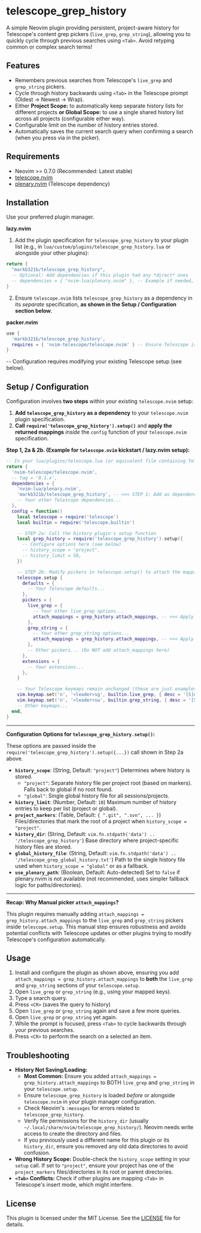 # telescope_grep_history

A simple Neovim plugin providing persistent, project-aware history for Telescope's content grep pickers (`live_grep`, `grep_string`), allowing you to quickly cycle through previous searches using `<Tab>`. Avoid retyping common or complex search terms!

## Features

*   Remembers previous searches from Telescope's `live_grep` and `grep_string` pickers.
*   Cycle through history  backwards using `<Tab>` in the Telescope prompt (Oldest -> Newest -> Wrap).
*   Either **Project Scope:** to automatically keep separate history lists for different projects **or Global Scope:** to use a single shared history list across all projects (configurable either way).
*   Configurable limit on the number of history entries stored.
*   Automatically saves the current search query when confirming a search (when you press via <CR> in the picker).

## Requirements

*   Neovim >= 0.7.0 (Recommended: Latest stable)
*   [telescope.nvim](https://github.com/nvim-telescope/telescope.nvim)
*   [plenary.nvim](https://github.com/nvim-lua/plenary.nvim) (Telescope dependency)

## Installation

Use your preferred plugin manager.

**lazy.nvim**

1. Add the plugin specification for `telescope_grep_history` to your plugin list (e.g., in `lua/custom/plugins/telescope_grep_history.lua` or alongside your other plugins):

```lua
return {
  "markb321b/telescope_grep_history",
  -- Optional: Add dependencies if this plugin had any *direct* ones
  -- dependencies = { "nvim-lua/plenary.nvim" }, -- Example if needed, but plenary is likely via telescope
}
```

2. Ensure `telescope.nvim` lists `telescope_grep_history` as a dependency in its *separate* specification, **as shown in the Setup / Configuration section below**.

**packer.nvim**

```lua
use {
  'markb321b/telescope_grep_history',
  requires = { 'nvim-telescope/telescope.nvim' } -- Ensure Telescope is available
}
```

-- Configuration requires modifying your existing Telescope setup (see below).

## Setup / Configuration

Configuration involves **two steps** within your existing `telescope.nvim` setup:

1.  **Add `telescope_grep_history` as a dependency** to your `telescope.nvim` plugin specification.
2.  **Call `require('telescope_grep_history').setup()`** and **apply the returned mappings** *inside* the `config` function of your `telescope.nvim` specification.

**Step 1, 2a & 2b. (Example for `telescope.nvim` kickstart / lazy.nvim setup):**

```lua
-- In your lua/plugins/telescope.lua (or equivalent file containing Telescope setup)
return {
  'nvim-telescope/telescope.nvim',
  -- tag = '0.1.x',
  dependencies = {
    'nvim-lua/plenary.nvim',
    'markb321b/telescope_grep_history', -- <<< STEP 1: Add as dependency
    -- Your other Telescope dependencies...
  },
  config = function()
    local telescope = require('telescope')
    local builtin = require('telescope.builtin')

    -- STEP 2a: Call the history plugin's setup function
    local grep_history = require('telescope_grep_history').setup({
      -- Configure options here (see below)
      -- history_scope = "project",
      -- history_limit = 50,
    })

    -- STEP 2b: Modify pickers in telescope.setup() to attach the mappings
    telescope.setup {
      defaults = {
        -- Your Telescope defaults...
      },
      pickers = {
        live_grep = {
          -- Your other live_grep options...
          attach_mappings = grep_history.attach_mappings, -- <<< Apply here
        },
        grep_string = {
          -- Your other grep_string options...
          attach_mappings = grep_history.attach_mappings, -- <<< Apply here
        },
        -- Other pickers... (Do NOT add attach_mappings here)
      },
      extensions = {
        -- Your extensions...
      },
    }

    -- Your Telescope keymaps remain unchanged (these are just examples of what you might have)
    vim.keymap.set('n', '<leader>sg', builtin.live_grep, { desc = '[S]earch [G]rep' })
    vim.keymap.set('n', '<leader>sw', builtin.grep_string, { desc = '[S]earch [W]ord' })
    -- Other keymaps...
  end,
}
```

---

**Configuration Options for `telescope_grep_history.setup()`:**

These options are passed inside the `require('telescope_grep_history').setup({...})` call shown in Step 2a above.

*   **`history_scope`**: (String, Default: `"project"`) Determines where history is stored.
    *   `"project"`: Separate history file per project root (based on markers). Falls back to global if no root found.
    *   `"global"`: Single global history file for all sessions/projects.
*   **`history_limit`**: (Number, Default: `10`) Maximum number of history entries to keep per list (project or global).
*   **`project_markers`**: (Table, Default: `{ ".git", ".svn", ... }`) Files/directories that mark the root of a project when `history_scope = "project"`.
*   **`history_dir`**: (String, Default: `vim.fn.stdpath('data') .. '/telescope_grep_history'`) Base directory where project-specific history files are stored.
*   **`global_history_file`**: (String, Default: `vim.fn.stdpath('data') .. '/telescope_grep_global_history.txt'`) Path to the single history file used when `history_scope = "global"` or as a fallback.
*   **`use_plenary_path`**: (Boolean, Default: Auto-detected) Set to `false` if plenary.nvim is not available (not recommended, uses simpler fallback logic for paths/directories).

---

**Recap: Why Manual picker `attach_mappings`?**

This plugin requires manually adding `attach_mappings = grep_history.attach_mappings` to the `live_grep` and `grep_string` pickers inside `telescope.setup`. This manual step ensures robustness and avoids potential conflicts with Telescope updates or other plugins trying to modify Telescope's configuration automatically.

## Usage

1.  Install and configure the plugin as shown above, ensuring you add `attach_mappings = grep_history.attach_mappings` to **both** the `live_grep` and `grep_string` sections of your `telescope.setup`.
2.  Open `live_grep` or `grep_string` (e.g., using your mapped keys).
3.  Type a search query.
4.  Press `<CR>` (saves the query to history)
5.  Open `live_grep` or `grep_string` again and save a few more queries.
6.  Open `live_grep` or `grep_string` yet again.
6.  While the prompt is focused, press `<Tab>` to cycle backwards through your previous searches.
7.  Press `<CR>` to perform the search on a selected an item.

## Troubleshooting

*   **History Not Saving/Loading:**
    *   **Most Common:** Ensure you added `attach_mappings = grep_history.attach_mappings` to BOTH `live_grep` and `grep_string` in your `telescope.setup`.
    *   Ensure `telescope_grep_history` is loaded *before* or alongside `telescope.nvim` in your plugin manager configuration.
    *   Check Neovim's `:messages` for errors related to `telescope_grep_history`.
    *   Verify file permissions for the `history_dir` (usually `~/.local/share/nvim/telescope_grep_history/`). Neovim needs write access to create the directory and files.
    *   If you previously used a different name for this plugin or its `history_dir`, ensure you removed any old data directories to avoid confusion.
*   **Wrong History Scope:** Double-check the `history_scope` setting in your `setup` call. If set to `"project"`, ensure your project has one of the `project_markers` files/directories in its root or parent directories.
*   **`<Tab>` Conflicts:** Check if other plugins are mapping `<Tab>` in Telescope's insert mode, which might interfere.

## License

This plugin is licensed under the MIT License. See the [LICENSE](LICENSE) file for details.
